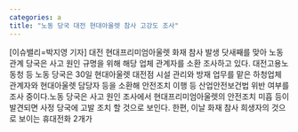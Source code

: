 ```yaml
---
categories: a
title: "노동 당국 대전 현대아울렛 참사 고강도 조사"
---
```

[이슈밸리=박지영 기자] 대전 현대프리미엄아울렛 화재 참사 발생 닷새째를 맞아 노동 관계 당국은 사고 원인 규명을 위해 해당 업체 관계자를 소환 조사하고 있다. 대전고용노동청 등 노동 당국은 30일 현대아울렛 대전점 시설 관리와 방재 업무를 맡은 하청업체 관계자와 현대아울렛 담당자 등을 소환해 안전조치 이행 등 산업안전보건법 위반 여부를 조사 중이다.노동 당국은 사고 원인 조사에서 현대프리미엄아울렛의 안전조치 미흡 등이 발견되면 사정 당국에 고발 조치 할 것으로 보인다. 한편, 이날 화재 참사 희생자의 것으로 보이는 휴대전화 2개가